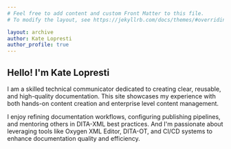 ```yaml
---
# Feel free to add content and custom Front Matter to this file.
# To modify the layout, see https://jekyllrb.com/docs/themes/#overriding-theme-defaults

layout: archive
author: Kate Lopresti
author_profile: true
---
```


## Hello! I'm Kate Lopresti

I am a skilled technical communicator dedicated to creating clear, reusable, and high-quality documentation. This site showcases my experience with both hands-on content creation and enterprise level content management.

I enjoy refining documentation workflows, configuring publishing pipelines, and mentoring others in DITA-XML best practices. And I'm passionate about leveraging tools like Oxygen XML Editor, DITA-OT, and CI/CD systems to enhance documentation quality and efficiency.

<!--- [My Work](/mywork) -->




